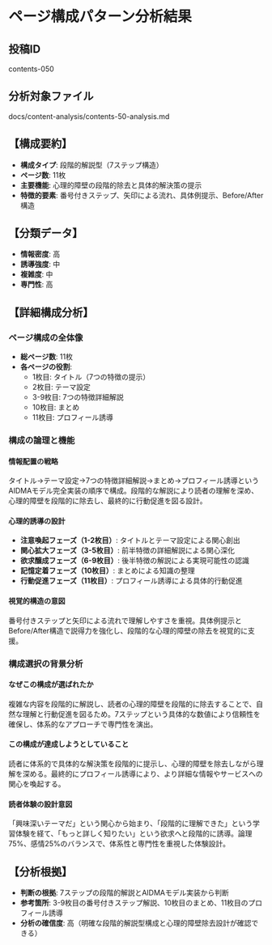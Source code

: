 # ページ構成パターン分析結果

## 投稿ID
contents-050

## 分析対象ファイル
docs/content-analysis/contents-50-analysis.md

## 【構成要約】
- **構成タイプ**: 段階的解説型（7ステップ構造）
- **ページ数**: 11枚
- **主要機能**: 心理的障壁の段階的除去と具体的解決策の提示
- **特徴的要素**: 番号付きステップ、矢印による流れ、具体例提示、Before/After構造

## 【分類データ】
- **情報密度**: 高
- **誘導強度**: 中
- **複雑度**: 中
- **専門性**: 高

## 【詳細構成分析】

### ページ構成の全体像
- **総ページ数**: 11枚
- **各ページの役割**:
  - 1枚目: タイトル（7つの特徴の提示）
  - 2枚目: テーマ設定
  - 3-9枚目: 7つの特徴詳細解説
  - 10枚目: まとめ
  - 11枚目: プロフィール誘導

### 構成の論理と機能

#### 情報配置の戦略
タイトル→テーマ設定→7つの特徴詳細解説→まとめ→プロフィール誘導というAIDMAモデル完全実装の順序で構成。段階的な解説により読者の理解を深め、心理的障壁を段階的に除去し、最終的に行動促進を図る設計。

#### 心理的誘導の設計
- **注意喚起フェーズ（1-2枚目）**: タイトルとテーマ設定による関心創出
- **関心拡大フェーズ（3-5枚目）**: 前半特徴の詳細解説による関心深化
- **欲求醸成フェーズ（6-9枚目）**: 後半特徴の解説による実現可能性の認識
- **記憶定着フェーズ（10枚目）**: まとめによる知識の整理
- **行動促進フェーズ（11枚目）**: プロフィール誘導による具体的行動促進

#### 視覚的構造の意図
番号付きステップと矢印による流れで理解しやすさを重視。具体例提示とBefore/After構造で説得力を強化し、段階的な心理的障壁の除去を視覚的に支援。

### 構成選択の背景分析

#### なぜこの構成が選ばれたか
複雑な内容を段階的に解説し、読者の心理的障壁を段階的に除去することで、自然な理解と行動促進を図るため。7ステップという具体的な数値により信頼性を確保し、体系的なアプローチで専門性を演出。

#### この構成が達成しようとしていること
読者に体系的で具体的な解決策を段階的に提示し、心理的障壁を除去しながら理解を深める。最終的にプロフィール誘導により、より詳細な情報やサービスへの関心を喚起する。

#### 読者体験の設計意図
「興味深いテーマだ」という関心から始まり、「段階的に理解できた」という学習体験を経て、「もっと詳しく知りたい」という欲求へと段階的に誘導。論理75%、感情25%のバランスで、体系性と専門性を重視した体験設計。

## 【分析根拠】
- **判断の根拠**: 7ステップの段階的解説とAIDMAモデル実装から判断
- **参考箇所**: 3-9枚目の番号付きステップ解説、10枚目のまとめ、11枚目のプロフィール誘導
- **分析の確信度**: 高（明確な段階的解説型構成と心理的障壁除去設計が確認できる）